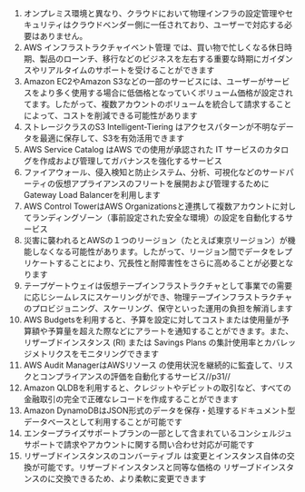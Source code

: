 1. オンプレミス環境と異なり、クラウドにおいて物理インフラの設定管理やセキュリティはクラウドベンダー側に一任されており、ユーザーで対応する必要はありません。
2. AWS インフラストラクチャイベント管理 では、買い物で忙しくなる休日時期、製品のローンチ、移行などのビジネスを左右する重要な時期にガイダンスやリアルタイムのサポートを受けることができます
3. Amazon EC2やAmazon S3などの一部のサービスには、ユーザーがサービスをより多く使用する場合に低価格となっていくボリューム価格が設定されてます。したがって、複数アカウントのボリュームを統合して請求することによって、コストを削減できる可能性があります
4. ストレージクラスのS3 Intelligent-Tiering はアクセスパターンが不明なデータを最適に保存して、S3を有効活用できます
5. AWS Service Catalog はAWS での使用が承認された IT サービスのカタログを作成および管理してガバナンスを強化するサービス
6. ファイアウォール、侵入検知と防止システム、分析、可視化などのサードパーティの仮想アプライアンスのフリートを展開および管理するためにGateway Load Balancerを利用します
7. AWS Control TowerはAWS Organizationsと連携して複数アカウントに対してランディングゾーン（事前設定された安全な環境）の設定を自動化するサービス
8. 災害に襲われるとAWSの１つのリージョン（たとえば東京リージョン）が機能しなくなる可能性があります。したがって、リージョン間でデータをレプリケートすることにより、冗長性と耐障害性をさらに高めることが必要となります
9. テープゲートウェイは仮想テープインフラストラクチャとして事業での需要に応じシームレスにスケーリングができ、物理テープインフラストラクチャのプロビジョニング、スケーリング、保守といった運用の負担を解消します
10. AWS Budgetsを利用すると、予算を設定に対してコストまたは使用量が予算額や予算量を超えた際などにアラートを通知することができます。また、リザーブドインスタンス (RI) または Savings Plans の集計使用率とカバレッジメトリクスをモニタリングできます
11. AWS Audit ManagerはAWSリソース の使用状況を継続的に監査して、リスクとコンプライアンスの評価を自動化するサービス//p31//
12. Amazon QLDBを利用すると、クレジットやデビットの取引など、すべての金融取引の完全で正確なレコードを作成することができます
13. Amazon DynamoDBはJSON形式のデータを保存・処理するドキュメント型データベースとして利用することが可能です
14. エンタープライズサポートプランの一部として含まれているコンシェルジュサポートで請求やアカウントに関する問い合わせ対応が可能です
15. リザーブドインスタンスのコンバーティブル は変更とインスタンス自体の交換が可能です。リザーブドインスタンスと同等な価格の リザーブドインスタンスのに交換できるため、より柔軟に変更できます
